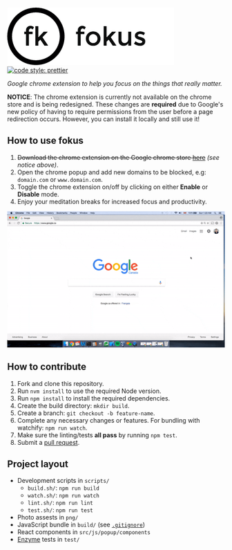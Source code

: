 ![alt-text](https://github.com/williamgrosset/fokus/blob/master/png/fokus_title.png 'fokus')  
[![code style: prettier](https://img.shields.io/badge/code_style-prettier-ff69b4.svg?style=flat-square)](https://github.com/prettier/prettier)
  
*Google chrome extension to help you focus on the things that really matter.*

**NOTICE**: The chrome extension is currently not available on the chrome store and is being redesigned. These changes are **required** due to Google's new policy of having to require permissions from the user before a page redirection occurs. However, you can install it locally and still use it!

## How to use fokus
1. ~~Download the chrome extension on the Google chrome store [here]()~~ *(see notice above)*.
2. Open the chrome popup and add new domains to be blocked, e.g: `domain.com` or `www.domain.com`.
3. Toggle the chrome extension on/off by clicking on either **Enable** or **Disable** mode.
4. Enjoy your meditation breaks for increased focus and productivity.  

![](https://github.com/williamgrosset/fokus/blob/master/png/example.gif)

## How to contribute
1. Fork and clone this repository.
2. Run `nvm install` to use the required Node version.
3. Run `npm install` to install the required dependencies.
4. Create the build directory: `mkdir build`.
5. Create a branch: `git checkout -b feature-name`.
6. Complete any necessary changes or features. For bundling with watchify: `npm run watch`.
7. Make sure the linting/tests **all pass** by running `npm test`.
8. Submit a [pull request](https://help.github.com/articles/creating-a-pull-request-from-a-fork/).

## Project layout
+ Development scripts in `scripts/`
  * `build.sh/`: `npm run build`
  * `watch.sh/`: `npm run watch`
  * `lint.sh/`: `npm run lint`
  * `test.sh/`: `npm run test`
+ Photo assests in `png/`
+ JavaScript bundle in `build/` (see [`.gitignore`](https://github.com/williamgrosset/fokus/blob/master/.gitignore#L5))
+ React components in `src/js/popup/components`
+ [Enzyme](https://github.com/airbnb/enzyme) tests in `test/`
